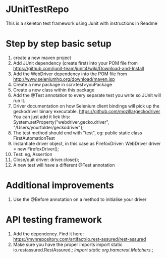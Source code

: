 # JUnitTestRepo
This is a skeleton test framework using Junit with instructions in Readme

# Step by step basic setup

1. create a new maven project
2. Add JUnit dependency (create  <dependencies> </dependencies> first)
into your POM file from https://github.com/junit-team/junit4/wiki/Download-and-Install
3. Add the WebDriver dependency into the POM file from http://www.seleniumhq.org/download/maven.jsp
4. Create a new package in scr>test>youPackage
5. Create a new class within this package
6. Add the @Test annotation to every separate test you write so JUnit will run it.
7. Driver documentation on how Selenium client bindings will pick up the geckodriver binary executable.
https://github.com/mozilla/geckodriver
You can just add it liek this: System.setProperty("webdriver.gecko.driver", "/Users/yourfolder/geckodriver");
8. The test method should end with "test", eg: public  static class FirstAutomationTest
9. Instantiate driver object, in this case as FirefoxDriver:
WebDriver driver = new FirefoxDriver();
10. Test: eg, Assertion
11. Close/quit driver: driver.close();
12. A new test will have a different @Test annotation

# Additional improvements
1. Use the @Before annotation on a method to initialise your driver

# API testing framework
1. Add the dependency. Find it here: https://mvnrepository.com/artifact/io.rest-assured/rest-assured
2. Make sure you have the proper imports
import static io.restassured.RestAssured.*;
import static org.hamcrest.Matchers.*;



